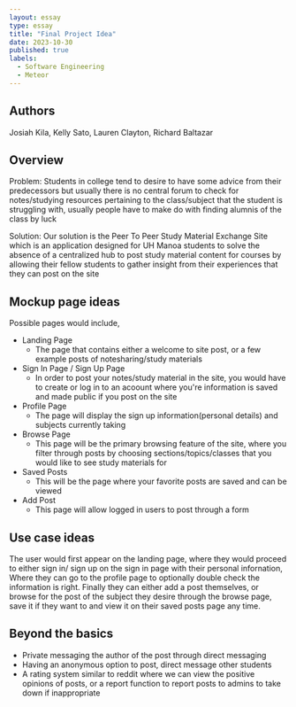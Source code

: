```yaml
---
layout: essay
type: essay
title: "Final Project Idea"
date: 2023-10-30
published: true
labels:
  - Software Engineering
  - Meteor
---
```

## Authors

Josiah Kila, Kelly Sato, Lauren Clayton, Richard Baltazar

## Overview
Problem: Students in college tend to desire to have some advice from their predecessors but usually there is no central forum to check for notes/studying resources pertaining to the class/subject that the student is struggling with, usually people have to make do with finding alumnis of the class by luck

Solution: Our solution is the Peer To Peer Study Material Exchange Site which is an application designed for UH Manoa students to solve the absence of a centralized hub to post study material content for courses by allowing their fellow students to gather insight from their experiences that they can post on the site

## Mockup page ideas
Possible pages would include,
- Landing Page
    - The page that contains either a welcome to site post, or a few example posts of notesharing/study materials
- Sign In Page / Sign Up Page
    - In order to post your notes/study material in the site, you would have to create or log in to an acoount where you're information is saved and made public if you post on the site
- Profile Page
    - The page will display the sign up information(personal details) and subjects currently taking
- Browse Page
    - This page will be the primary browsing feature of the site, where you filter through posts by choosing sections/topics/classes that you would like to see study materials for
- Saved Posts
    - This will be the page where your favorite posts are saved and can be viewed
- Add Post
    - This page will allow logged in users to post through a form

## Use case ideas
The user would first appear on the landing page, where they would proceed to either sign in/ sign up on the sign in page with their personal infornation, Where they can go to the profile page to optionally double check the information is right. Finally they can either add a post themselves, or browse for the post of the subject they desire through the browse page, save it if they want to and view it on their saved posts page any time.

## Beyond the basics
- Private messaging the author of the post through direct messaging
- Having an anonymous option to post, direct message other students
- A rating system similar to reddit where we can view the positive opinions of posts, or a report function to report posts to admins to take down if inappropriate
